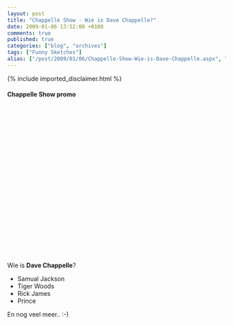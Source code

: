 ```yaml
---
layout: post
title: "Chappelle Show - Wie is Dave Chappelle?"
date: 2009-01-06 13:52:00 +0100
comments: true
published: true
categories: ["blog", "archives"]
tags: ["Funny Sketches"]
alias: ["/post/2009/01/06/Chappelle-Show-Wie-is-Dave-Chappelle.aspx", "/post/2009/01/06/chappelle-show-wie-is-dave-chappelle.aspx"]
---
```

<!-- more -->
{% include imported_disclaimer.html %}
<h4>Chappelle Show promo</h4>
<p><object width="425" height="344"><param name="movie" value="http://www.youtube.com/v/y4AoC-H2NPA&hl=nl&fs=1"></param><param name="allowFullScreen" value="true"></param><param name="allowscriptaccess" value="always"></param><embed src="http://www.youtube.com/v/y4AoC-H2NPA&hl=nl&fs=1" type="application/x-shockwave-flash" allowscriptaccess="always" allowfullscreen="true" width="425" height="344"></embed></object></p>
<p>
Wie is <strong>Dave Chappelle</strong>? 
</p>
<ul>
	<li>
	<div>
	Samual Jackson 
	</div>
	</li>
	<li>
	<div>
	Tiger Woods 
	</div>
	</li>
	<li>
	<div>
	Rick James 
	</div>
	</li>
	<li>
	<div>
	Prince 
	</div>
	</li>
</ul>
<p>
En nog veel meer.. :-) 
</p>
<p>
&nbsp;
</p>

